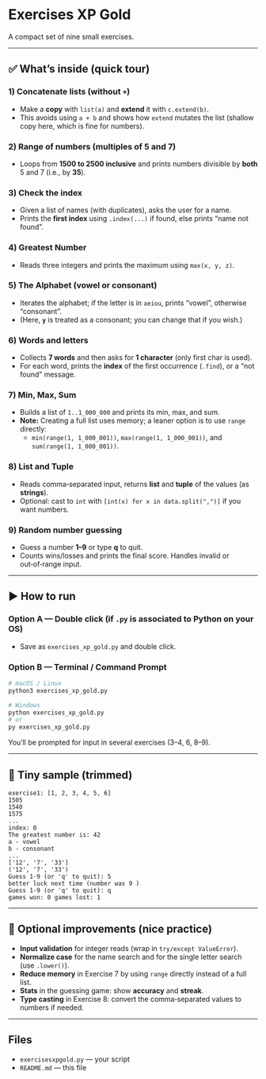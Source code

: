 # Exercises XP Gold

A compact set of nine small exercises. 

---

## ✅ What’s inside (quick tour)

### 1) Concatenate lists (without `+`)
- Make a **copy** with `list(a)` and **extend** it with `c.extend(b)`.
- This avoids using `a + b` and shows how `extend` mutates the list (shallow copy here, which is fine for numbers).

### 2) Range of numbers (multiples of 5 and 7)
- Loops from **1500 to 2500 inclusive** and prints numbers divisible by **both** 5 and 7 (i.e., by **35**).

### 3) Check the index
- Given a list of names (with duplicates), asks the user for a name.
- Prints the **first index** using `.index(...)` if found, else prints “name not found”.

### 4) Greatest Number
- Reads three integers and prints the maximum using `max(x, y, z)`.

### 5) The Alphabet (vowel or consonant)
- Iterates the alphabet; if the letter is in `aeiou`, prints “vowel”, otherwise “consonant”.
- (Here, **`y`** is treated as a consonant; you can change that if you wish.)

### 6) Words and letters
- Collects **7 words** and then asks for **1 character** (only first char is used).
- For each word, prints the **index** of the first occurrence (`.find`), or a “not found” message.

### 7) Min, Max, Sum
- Builds a list of `1..1_000_000` and prints its min, max, and sum.
- **Note:** Creating a full list uses memory; a leaner option is to use `range` directly:
  - `min(range(1, 1_000_001))`, `max(range(1, 1_000_001))`, and `sum(range(1, 1_000_001))`.

### 8) List and Tuple
- Reads comma‑separated input, returns **list** and **tuple** of the values (as **strings**).
- Optional: cast to `int` with `[int(x) for x in data.split(",")]` if you want numbers.

### 9) Random number guessing
- Guess a number **1–9** or type **q** to quit.
- Counts wins/losses and prints the final score. Handles invalid or out‑of‑range input.

---

## ▶️ How to run

### Option A — Double click (if `.py` is associated to Python on your OS)
- Save as `exercises_xp_gold.py` and double click.

### Option B — Terminal / Command Prompt
```bash
# macOS / Linux
python3 exercises_xp_gold.py

# Windows
python exercises_xp_gold.py
# or
py exercises_xp_gold.py
```

You’ll be prompted for input in several exercises (3–4, 6, 8–9).

---

## 🧪 Tiny sample (trimmed)
```
exercise1: [1, 2, 3, 4, 5, 6]
1505
1540
1575
...
index: 0
The greatest number is: 42
a - vowel
b - consonant
...
['12', '7', '33']
('12', '7', '33')
Guess 1-9 (or 'q' to quit): 5
better luck next time (number was 9 )
Guess 1-9 (or 'q' to quit): q
games won: 0 games lost: 1
```

---

## 🌟 Optional improvements (nice practice)
- **Input validation** for integer reads (wrap in `try/except ValueError`).
- **Normalize case** for the name search and for the single letter search (use `.lower()`).
- **Reduce memory** in Exercise 7 by using `range` directly instead of a full list.
- **Stats** in the guessing game: show **accuracy** and **streak**.
- **Type casting** in Exercise 8: convert the comma‑separated values to numbers if needed.

---

## Files
- `exercisesxpgold.py` — your script
- `README.md` — this file
